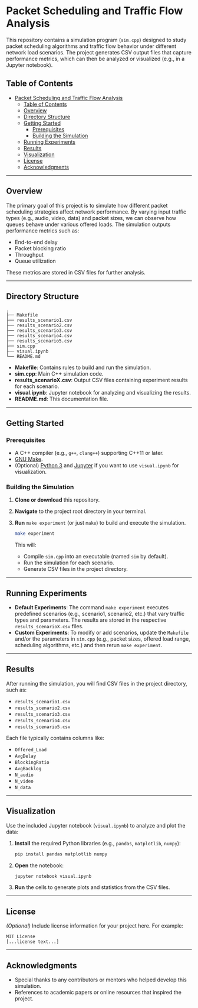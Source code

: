 # Packet Scheduling and Traffic Flow Analysis

This repository contains a simulation program (`sim.cpp`) designed to study packet scheduling algorithms and traffic flow behavior under different network load scenarios. The project generates CSV output files that capture performance metrics, which can then be analyzed or visualized (e.g., in a Jupyter notebook).

## Table of Contents

- [Packet Scheduling and Traffic Flow Analysis](#packet-scheduling-and-traffic-flow-analysis)
  - [Table of Contents](#table-of-contents)
  - [Overview](#overview)
  - [Directory Structure](#directory-structure)
  - [Getting Started](#getting-started)
    - [Prerequisites](#prerequisites)
    - [Building the Simulation](#building-the-simulation)
  - [Running Experiments](#running-experiments)
  - [Results](#results)
  - [Visualization](#visualization)
  - [License](#license)
  - [Acknowledgments](#acknowledgments)

---

## Overview

The primary goal of this project is to simulate how different packet scheduling strategies affect network performance. By varying input traffic types (e.g., audio, video, data) and packet sizes, we can observe how queues behave under various offered loads. The simulation outputs performance metrics such as:

- End-to-end delay  
- Packet blocking ratio  
- Throughput  
- Queue utilization  

These metrics are stored in CSV files for further analysis.

---

## Directory Structure

```
.
├── Makefile
├── results_scenario1.csv
├── results_scenario2.csv
├── results_scenario3.csv
├── results_scenario4.csv
├── results_scenario5.csv
├── sim.cpp
├── visual.ipynb
└── README.md
```

- **Makefile**: Contains rules to build and run the simulation.  
- **sim.cpp**: Main C++ simulation code.  
- **results_scenarioX.csv**: Output CSV files containing experiment results for each scenario.  
- **visual.ipynb**: Jupyter notebook for analyzing and visualizing the results.  
- **README.md**: This documentation file.

---

## Getting Started

### Prerequisites

- A C++ compiler (e.g., `g++`, `clang++`) supporting C++11 or later.
- [GNU Make](https://www.gnu.org/software/make/).
- (Optional) [Python 3](https://www.python.org/) and [Jupyter](https://jupyter.org/) if you want to use `visual.ipynb` for visualization.

### Building the Simulation

1. **Clone or download** this repository.
2. **Navigate** to the project root directory in your terminal.
3. **Run** `make experiment` (or just `make`) to build and execute the simulation.

   ```bash
   make experiment
   ```

   This will:
   - Compile `sim.cpp` into an executable (named `sim` by default).
   - Run the simulation for each scenario.
   - Generate CSV files in the project directory.

---

## Running Experiments

- **Default Experiments**: The command `make experiment` executes predefined scenarios (e.g., scenario1, scenario2, etc.) that vary traffic types and parameters. The results are stored in the respective `results_scenarioX.csv` files.
- **Custom Experiments**: To modify or add scenarios, update the `Makefile` and/or the parameters in `sim.cpp` (e.g., packet sizes, offered load range, scheduling algorithms, etc.) and then rerun `make experiment`.

---

## Results

After running the simulation, you will find CSV files in the project directory, such as:

- `results_scenario1.csv`
- `results_scenario2.csv`
- `results_scenario3.csv`
- `results_scenario4.csv`
- `results_scenario5.csv`

Each file typically contains columns like:
- `Offered_Load`
- `AvgDelay`
- `BlockingRatio`
- `AvgBacklog`
- `N_audio`
- `N_video`
- `N_data`


---

## Visualization

Use the included Jupyter notebook (`visual.ipynb`) to analyze and plot the data:

1. **Install** the required Python libraries (e.g., `pandas`, `matplotlib`, `numpy`):
   ```bash
   pip install pandas matplotlib numpy
   ```
2. **Open** the notebook:
   ```bash
   jupyter notebook visual.ipynb
   ```
3. **Run** the cells to generate plots and statistics from the CSV files.

---

## License

*(Optional)* Include license information for your project here. For example:

```
MIT License
[...license text...]
```

---

## Acknowledgments

- Special thanks to any contributors or mentors who helped develop this simulation.  
- References to academic papers or online resources that inspired the project.  
